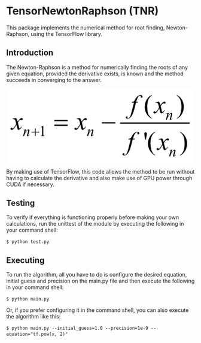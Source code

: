 # TensorNewtonRaphson (TNR)
This package implements the numerical method for root finding, Newton-Raphson,
 using the TensorFlow library. 

## Introduction
The Newton-Raphson is a method for numerically finding the roots of any
given equation, provided the derivative exists, is known and the method succeeds in
converging to the answer.

![TNR formula](images/newton_raphson.png)

By making use of TensorFlow, this code allows the method to be run without
having to calculate the derivative and also make use of GPU power through
CUDA if necessary.

## Testing
To verify if everything is functioning properly before making your own calculations,
run the unittest of the module by executing the following in
your command shell:

```shell
$ python test.py
```

## Executing
To run the algorithm, all you have to do is configure the desired equation,
initial guess and precision on the main.py file and then execute the following in your
command shell:

```shell
$ python main.py
```

Or, if you prefer configuring it in the command shell, you can also execute
the algorithm like this:

```shell
$ python main.py --initial_guess=1.0 --precision=1e-9 --equation="tf.pow(x, 2)"
```